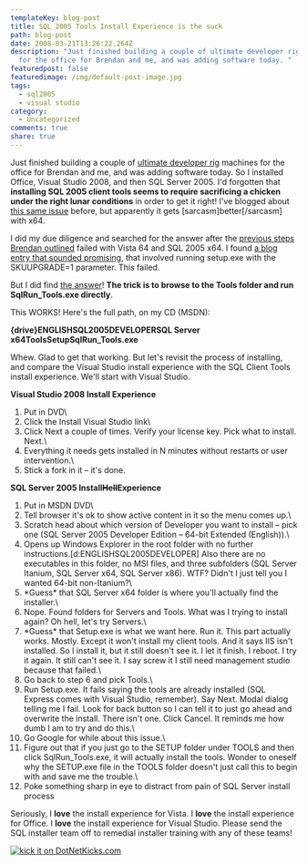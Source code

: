 ```yaml
---
templateKey: blog-post
title: SQL 2005 Tools Install Experience is the suck
path: blog-post
date: 2008-03-21T13:26:22.264Z
description: "Just finished building a couple of ultimate developer rig machines
  for the office for Brendan and me, and was adding software today. "
featuredpost: false
featuredimage: /img/default-post-image.jpg
tags:
  - sql2005
  - visual studio
category:
  - Uncategorized
comments: true
share: true
---
```

<!--StartFragment-->

Just finished building a couple of [ultimate developer rig](http://www.diditwith.net/2008/01/18/TheUltimateDeveloperRigFinalBuild.aspx) machines for the office for Brendan and me, and was adding software today. So I installed Office, Visual Studio 2008, and then SQL Server 2005. I'd forgotten that **installing SQL 2005 client tools seems to require sacrificing a chicken under the right lunar conditions** in order to get it right! I've blogged about [this same issue](http://ardalis.com/blogs/ssmith/archive/2007/09/24/Installing-SQL-2005-Management-Studio.aspx) before, but apparently it gets \[sarcasm]better\[/sarcasm] with x64.

I did my due diligence and searched for the answer after the [previous steps Brendan outlined](http://ardalis.com/blogs/name/archive/2007/09/24/Installing-SQL-Server-Management-Studio-with-SQL-Server.aspx) failed with Vista 64 and SQL 2005 x64. I found [a blog entry that sounded promising](http://codingreflection.com/wordpress/?p=371), that involved running setup.exe with the SKUUPGRADE=1 parameter. This failed.

But I did find [the answer](http://blogs.neudesic.com/blogs/pete_orologas/archive/2006/10/12/416.aspx)! **The trick is to browse to the Tools folder and run SqlRun_Tools.exe directly**.

This WORKS! Here's the full path, on my CD (MSDN):

**{drive}ENGLISHSQL2005DEVELOPERSQL Server x64ToolsSetupSqlRun_Tools.exe**

Whew. Glad to get that working. But let's revisit the process of installing, and compare the Visual Studio install experience with the SQL Client Tools install experience. We'll start with Visual Studio.

**Visual Studio 2008 Install Experience**

1) Put in DVD\
2) Click the Install Visual Studio link\
3) Click Next a couple of times. Verify your license key. Pick what to install. Next.\
4) Everything it needs gets installed in N minutes without restarts or user intervention.\
5) Stick a fork in it – it's done.

**SQL Server 2005 Install~~Hell~~Experience**

1) Put in MSDN DVD\
2) Tell browser it's ok to show active content in it so the menu comes up.\
3) Scratch head about which version of Developer you want to install – pick one (SQL Server 2005 Developer Edition – 64-bit Extended (English)).\
4) Opens up Windows Explorer in the root folder with no further instructions.\[d:ENGLISHSQL2005DEVELOPER] Also there are no executables in this folder, no MSI files, and three subfolders (SQL Server Itanium, SQL Server x64, SQL Server x86). WTF? Didn't I just tell you I wanted 64-bit non-Itanium?\
5) \*Guess\* that SQL Server x64 folder is where you'll actually find the installer.\
6) Nope. Found folders for Servers and Tools. What was I trying to install again? Oh hell, let's try Servers.\
7) \*Guess\* that Setup.exe is what we want here. Run it. This part actually works. Mostly. Except it won't install my client tools. And it says IIS isn't installed. So I install it, but it still doesn't see it. I let it finish. I reboot. I try it again. It still can't see it. I say screw it I still need management studio because that failed.\
8) Go back to step 6 and pick Tools.\
9) Run Setup.exe. It fails saying the tools are already installed (SQL Express comes with Visual Studio, remember). Say Next. Modal dialog telling me I fail. Look for back button so I can tell it to just go ahead and overwrite the install. There isn't one. Click Cancel. It reminds me how dumb I am to try and do this.\
10) Go Google for while about this issue.\
11) Figure out that if you just go to the SETUP folder under TOOLS and then click SqlRun_Tools.exe, it will actually install the tools. Wonder to oneself why the SETUP.exe file in the TOOLS folder doesn't just call this to begin with and save me the trouble.\
12) Poke something sharp in eye to distract from pain of SQL Server install process

Seriously, I **love** the install experience for Vista. I **love** the install experience for Office. I **love** the install experience for Visual Studio. Please send the SQL installer team off to remedial installer training with any of these teams!

[![kick it on DotNetKicks.com](<>)](http://www.dotnetkicks.com/kick/?url=http%3a%2f%2faspadvice.com%2fblogs%2fssmith%2farchive%2f2008%2f03%2f21%2fSQL-2005-Tools-Install-Experience-is-the-suck.aspx)

<!--EndFragment-->